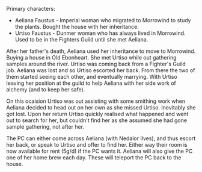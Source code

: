 Primary characters:
* Aeliana Faustus - Imperial woman who migrated to Morrowind to study the plants. Bought the house with her inheritance.
* Urtiso Faustus - Dunmer woman who has always lived in Morrowind. Used to be in the Fighters Guild until she met Aeliana.

After her father's death, Aeliana used her inheritance to move to Morrowind. Buying a house in Old Ebonheart.
She met Urtiso while out gathering samples around the river. Urtiso was coming back from a Fighter's Guild
job. Aeliana was lost and so Urtiso escorted her back. From there the two of them started seeing each other,
and eventually marrying. With Urtiso leaving her position at the guild to help Aeliana with her side work of
alchemy (and to keep her safe).

On this ocaision Urtiso was out assisting with some smithing work when Aeliana decided to head out on her
own as she missed Urtiso. Inevitably she got lost. Upon her return Urtiso quickly realised what happened
and went out to search for her, but couldn't find her as she assumed she had gone sample gathering, not
after her.

The PC can either come across Aeliana (with Nedalor Ilves), and thus escort her back, or speak to Urtiso
and offer to find her. Either way their room is now available for rent (5g/d) if the PC wants it. Aeliana
will also give the PC one of her home brew each day. These will teleport the PC back to the house.